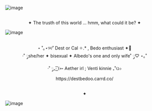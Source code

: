 ![image](https://github.com/user-attachments/assets/0f14519e-6fc1-4dbc-a550-ec73232fa437)
<p align="center">
<br> ✦ The trusth of this world ... hmm, what could it be? ✦

![image](https://github.com/user-attachments/assets/bb98bd33-0179-4a5f-b1ab-9cd812358e33)
<p align="center">
<br> ⋆ ˚｡⋆୨୧˚ Dest or Cal ✧.* , Bedo enthusiast ✦🌻
<br> ·˚ ༘she/her ✦ bisexual ✦ Albedo's one and only wife˚ ༘♡ ⋆｡˚
<br> ·˚ ༘₊· ͟͟͞͞꒰➳ Aether irl ; Venti kinnie ₊˚ପ⊹
<br> https://destbedoo.carrd.co/
</p>

<p align="center">
<br> ✦

![image](https://github.com/user-attachments/assets/d2db850d-6408-4b33-a670-c1a670ab5ab6)



<!--
**Destbedo/destbedo** is a ✨ _special_ ✨ repository because its `README.md` (this file) appears on your GitHub profile.

Here are some ideas to get you started:

- 🔭 I’m currently working on ...
- 🌱 I’m currently learning ...
- 👯 I’m looking to collaborate on ...
- 🤔 I’m looking for help with ...
- 💬 Ask me about ...
- 📫 How to reach me: ...
- 😄 Pronouns: ...
- ⚡ Fun fact: ...
-->
